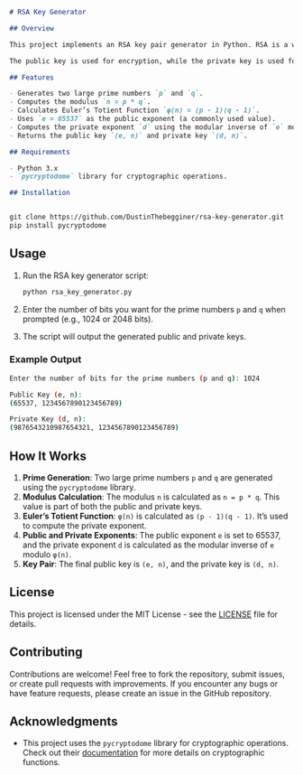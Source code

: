 ```markdown
# RSA Key Generator

## Overview

This project implements an RSA key pair generator in Python. RSA is a widely-used public key cryptosystem that enables secure data transmission. The generator produces two prime numbers, `p` and `q`, and uses them to calculate the public and private keys.

The public key is used for encryption, while the private key is used for decryption. This simple implementation allows users to specify the bit length of the primes and generates the corresponding RSA key pair.

## Features

- Generates two large prime numbers `p` and `q`.
- Computes the modulus `n = p * q`.
- Calculates Euler’s Totient Function `φ(n) = (p - 1)(q - 1)`.
- Uses `e = 65537` as the public exponent (a commonly used value).
- Computes the private exponent `d` using the modular inverse of `e` modulo `φ(n)`.
- Returns the public key `(e, n)` and private key `(d, n)`.

## Requirements

- Python 3.x
- `pycryptodome` library for cryptographic operations.

## Installation


git clone https://github.com/DustinThebegginer/rsa-key-generator.git
pip install pycryptodome
```

## Usage

1. Run the RSA key generator script:

   ```bash
   python rsa_key_generator.py
   ```

2. Enter the number of bits you want for the prime numbers `p` and `q` when prompted (e.g., 1024 or 2048 bits).

3. The script will output the generated public and private keys.

### Example Output

```bash
Enter the number of bits for the prime numbers (p and q): 1024

Public Key (e, n):
(65537, 1234567890123456789)

Private Key (d, n):
(9876543210987654321, 1234567890123456789)
```

## How It Works

1. **Prime Generation**: Two large prime numbers `p` and `q` are generated using the `pycryptodome` library.
2. **Modulus Calculation**: The modulus `n` is calculated as `n = p * q`. This value is part of both the public and private keys.
3. **Euler’s Totient Function**: `φ(n)` is calculated as `(p - 1)(q - 1)`. It’s used to compute the private exponent.
4. **Public and Private Exponents**: The public exponent `e` is set to 65537, and the private exponent `d` is calculated as the modular inverse of `e` modulo `φ(n)`.
5. **Key Pair**: The final public key is `(e, n)`, and the private key is `(d, n)`.

## License

This project is licensed under the MIT License - see the [LICENSE](LICENSE) file for details.

## Contributing

Contributions are welcome! Feel free to fork the repository, submit issues, or create pull requests with improvements. If you encounter any bugs or have feature requests, please create an issue in the GitHub repository.

## Acknowledgments

- This project uses the `pycryptodome` library for cryptographic operations. Check out their [documentation](https://pycryptodome.readthedocs.io/) for more details on cryptographic functions.
```
